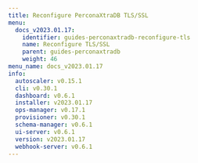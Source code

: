 ```yaml
---
title: Reconfigure PerconaXtraDB TLS/SSL
menu:
  docs_v2023.01.17:
    identifier: guides-perconaxtradb-reconfigure-tls
    name: Reconfigure TLS/SSL
    parent: guides-perconaxtradb
    weight: 46
menu_name: docs_v2023.01.17
info:
  autoscaler: v0.15.1
  cli: v0.30.1
  dashboard: v0.6.1
  installer: v2023.01.17
  ops-manager: v0.17.1
  provisioner: v0.30.1
  schema-manager: v0.6.1
  ui-server: v0.6.1
  version: v2023.01.17
  webhook-server: v0.6.1
---
```


